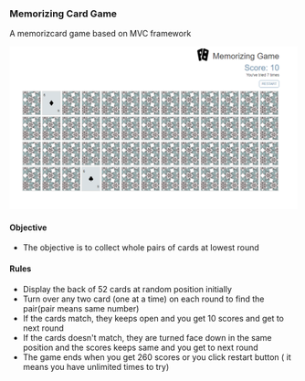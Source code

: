 ### Memorizing Card Game
A memorizcard game based on MVC framework


![image](https://github.com/jssffl/memorizing-card-game/blob/main/cardGame.png)

#### Objective
- The objective is to collect whole pairs of cards at lowest round

#### Rules
- Display the back of 52 cards at random position initially
- Turn over any two card (one at a time) on each round to find the pair(pair means same number)
- If the cards match, they keeps open and you get 10 scores and get to next round
- If the cards doesn't match, they are turned face down in the same position and the scores keeps same and you get to next round
- The game ends when you get 260 scores or you click restart button ( it means you have unlimited times to try)
